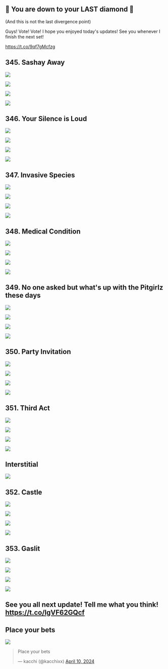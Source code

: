 ## 💎 You are down to your LAST diamond 💎

(And this is not the last divergence point)

Guys! Vote! Vote! I hope you enjoyed today's updates! See you whenever I finish the next set!

https://t.co/9qf7gMcfzg


## 345. Sashay Away 

![](https://pbs.twimg.com/media/GKzX1a8a8AAlxAM.jpg) 

![](https://pbs.twimg.com/media/GKzX1d_acAAQrn5.jpg) 

![](https://pbs.twimg.com/media/GKzX1febcAAmLeu.jpg) 

![](https://pbs.twimg.com/media/GKzX1lGbYAAMRZk.jpg)


## 346. Your Silence is Loud 

![](https://pbs.twimg.com/media/GKzyq_hbYAAsrP_.jpg) 

![](https://pbs.twimg.com/media/GKzyrBTawAESZdc.jpg) 

![](https://pbs.twimg.com/media/GKzyrCbaoAAQlNJ.jpg) 

![](https://pbs.twimg.com/media/GKzyrFSakAA-ZW9.jpg)


## 347. Invasive Species 

![](https://pbs.twimg.com/media/GK0G20dbkAAeHEo.jpg) 

![](https://pbs.twimg.com/media/GK0G215aIAAw_qr.jpg) 

![](https://pbs.twimg.com/media/GK0G23YbMAATfR9.jpg) 

![](https://pbs.twimg.com/media/GK0G3A5akAAuk2e.jpg)


## 348. Medical Condition 

![](https://pbs.twimg.com/media/GK0aJmEbAAA4Ckj.jpg) 

![](https://pbs.twimg.com/media/GK0aJnZaIAQ4LLg.jpg) 

![](https://pbs.twimg.com/media/GK0aJrbakAAA4Wh.jpg) 

![](https://pbs.twimg.com/media/GK0aJxdaIAEGdx5.jpg)


## 349. No one asked but what's up with the Pitgirlz these days 

![](https://pbs.twimg.com/media/GK0t-UCaYAAUs9c.jpg) 

![](https://pbs.twimg.com/media/GK0t-VaaIAQJ31P.jpg) 

![](https://pbs.twimg.com/media/GK0t-VoaIAATx6P.jpg) 

![](https://pbs.twimg.com/media/GK0t-XFbwAAJcWq.jpg)


## 350. Party Invitation 

![](https://pbs.twimg.com/media/GK1E89hbIAI4hHZ.jpg) 

![](https://pbs.twimg.com/media/GK1E8_AbIAAsrHe.jpg) 

![](https://pbs.twimg.com/media/GK1E8_fbIAMJHqy.jpg) 

![](https://pbs.twimg.com/media/GK1E9DkaIAIis76.jpg)


## 351. Third Act 

![](https://pbs.twimg.com/media/GK1Zd2NbIAAiHsQ.jpg) 

![](https://pbs.twimg.com/media/GK1Zd3tbIAIjUx7.jpg) 

![](https://pbs.twimg.com/media/GK1Zd6_bIAAezku.jpg) 

![](https://pbs.twimg.com/media/GK1Zd_vbIAAH8UQ.jpg)

## Interstitial

![](https://pbs.twimg.com/media/GK1l9k9aIAEEvTg.jpg)


## 352. Castle 

![](https://pbs.twimg.com/media/GK1mUIVaIAE3-Gb.jpg) 

![](https://pbs.twimg.com/media/GK1mUJtbIAIDYAz.jpg) 

![](https://pbs.twimg.com/media/GK1mULNaIAA_ItE.jpg) 

![](https://pbs.twimg.com/media/GK1mUOebIAcJLuQ.jpg)


## 353. Gaslit 

![](https://pbs.twimg.com/media/GK12iydbYAAqjt3.jpg) 

![](https://pbs.twimg.com/media/GK12iykaAAARF8C.jpg) 

![](https://pbs.twimg.com/media/GK12iygagAAVv9u.jpg) 

![](https://pbs.twimg.com/media/GK12iz1bYAAILmB.jpg)


## See you all next update! Tell me what you think! https://t.co/IgVF62GQcf


## Place your bets

[![](Images/bets-353.png)](https://x.com/kacchixx/status/1778209271135756552)

<blockquote class="twitter-tweet" data-conversation="none"><p lang="en" dir="ltr">Place your bets</p>&mdash; kacchi (@kacchixx) <a href="https://twitter.com/kacchixx/status/1778209271135756552?ref_src=twsrc%5Etfw">April 10, 2024</a></blockquote> <script async src="https://platform.twitter.com/widgets.js" charset="utf-8"></script>

